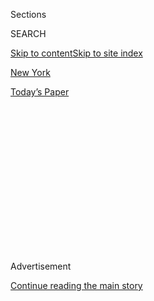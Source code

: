 <div id="app">

<div>

<div>

<div>

<div class="NYTAppHideMasthead css-1q2w90k e1suatyy0">

<div class="section css-ui9rw0 e1suatyy2">

<div class="css-eph4ug er09x8g0">

<div class="css-6n7j50">

</div>

<span class="css-1dv1kvn">Sections</span>

<div class="css-10488qs">

<span class="css-1dv1kvn">SEARCH</span>

</div>

[Skip to content](#site-content)[Skip to site index](#site-index)

</div>

<div id="masthead-section-label" class="css-1wr3we4 eaxe0e00">

[New
York](https://www.nytimes.com/section/nyregion)

</div>

<div class="css-10698na e1huz5gh0">

</div>

</div>

<div id="masthead-bar-one" class="section hasLinks css-15hmgas e1csuq9d3">

<div class="css-uqyvli e1csuq9d0">

</div>

<div class="css-1uqjmks e1csuq9d1">

</div>

<div class="css-9e9ivx">

[](https://myaccount.nytimes.com/auth/login?response_type=cookie&client_id=vi)

</div>

<div class="css-1bvtpon e1csuq9d2">

[Today’s
Paper](https://www.nytimes.com/section/todayspaper)

</div>

</div>

</div>

</div>

<div data-aria-hidden="false">

<div id="site-content" data-role="main">

<div>

<div class="css-1aor85t" style="opacity:0.000000001;z-index:-1;visibility:hidden">

<div class="css-1hqnpie">

<div class="css-epjblv">

<span class="css-17xtcya">[New
York](/section/nyregion)</span><span class="css-x15j1o">|</span><span class="css-fwqvlz">Trump
Again Tries to Block Subpoena for Taxes, Calling It ‘Wildly
Overbroad’</span>

</div>

<div class="css-k008qs">

<div class="css-1iwv8en">

<span class="css-18z7m18"></span>

<div>

</div>

</div>

<span class="css-1n6z4y">https://nyti.ms/2CWnJhY</span>

<div class="css-1705lsu">

<div class="css-4xjgmj">

<div class="css-4skfbu" data-role="toolbar" data-aria-label="Social Media Share buttons, Save button, and Comments Panel with current comment count" data-testid="share-tools">

  - 
  - 
  - 
  - 
    
    <div class="css-6n7j50">
    
    </div>

  - 

</div>

</div>

</div>

</div>

</div>

</div>

<div id="NYT_TOP_BANNER_REGION" class="css-13pd83m">

</div>

<div id="top-wrapper" class="css-1sy8kpn">

<div id="top-slug" class="css-l9onyx">

Advertisement

</div>

[Continue reading the main
story](#after-top)

<div class="ad top-wrapper" style="text-align:center;height:100%;display:block;min-height:250px">

<div id="top" class="place-ad" data-position="top" data-size-key="top">

</div>

</div>

<div id="after-top">

</div>

</div>

<div>

<div id="sponsor-wrapper" class="css-1hyfx7x">

<div id="sponsor-slug" class="css-19vbshk">

Supported by

</div>

[Continue reading the main
story](#after-sponsor)

<div id="sponsor" class="ad sponsor-wrapper" style="text-align:center;height:100%;display:block">

</div>

<div id="after-sponsor">

</div>

</div>

<div class="css-186x18t">

</div>

<div class="css-1vkm6nb ehdk2mb0">

# Trump Again Tries to Block Subpoena for Taxes, Calling It ‘Wildly Overbroad’

</div>

The president mounted his most forceful and detailed legal attack yet on
the subpoena for his tax returns from the Manhattan district attorney.

<div class="css-79elbk" data-testid="photoviewer-wrapper">

<div class="css-z3e15g" data-testid="photoviewer-wrapper-hidden">

</div>

<div class="css-1a48zt4 ehw59r15" data-testid="photoviewer-children">

![<span class="css-16f3y1r e13ogyst0" data-aria-hidden="true">President
Trump has been fighting the release of his financial records for almost
a
year. </span><span class="css-cnj6d5 e1z0qqy90" itemprop="copyrightHolder"><span class="css-1ly73wi e1tej78p0">Credit...</span><span><span>Doug
Mills/The New York
Times</span></span></span>](https://static01.nyt.com/images/2020/07/27/nyregion/27nytrump/merlin_174883950_e60d81b0-29a2-405d-923f-1a4e6fc430ab-articleLarge.jpg?quality=75&auto=webp&disable=upscale)

</div>

</div>

<div class="css-18e8msd">

<div class="css-pdw9fk epjyd6m0">

<div class="css-1txwxcy ey68jwv0" data-aria-hidden="true">

[![Benjamin
Weiser](https://static01.nyt.com/images/2018/07/16/multimedia/author-benjamin-weiser/author-benjamin-weiser-thumbLarge.png
"Benjamin Weiser")](https://www.nytimes.com/by/benjamin-weiser)[![William
K.
Rashbaum](https://static01.nyt.com/images/2018/06/13/multimedia/author-william-k-rashbaum/author-william-k-rashbaum-thumbLarge.jpg
"William K. Rashbaum")](https://www.nytimes.com/by/william-k-rashbaum)

</div>

<div class="css-1baulvz">

By [<span class="css-1baulvz" itemprop="name">Benjamin
Weiser</span>](https://www.nytimes.com/by/benjamin-weiser) and
[<span class="css-1baulvz last-byline" itemprop="name">William K.
Rashbaum</span>](https://www.nytimes.com/by/william-k-rashbaum)

</div>

</div>

  - 
    
    <div class="css-ld3wwf e16638kd2">
    
    July 27,
    2020
    
    </div>

  - 
    
    <div class="css-4xjgmj">
    
    <div class="css-d8bdto" data-role="toolbar" data-aria-label="Social Media Share buttons, Save button, and Comments Panel with current comment count" data-testid="share-tools">
    
      - 
      - 
      - 
      - 
        
        <div class="css-6n7j50">
        
        </div>
    
      - 
    
    </div>
    
    </div>

</div>

</div>

<div class="section meteredContent css-1r7ky0e" name="articleBody" itemprop="articleBody">

<div class="css-1fanzo5 StoryBodyCompanionColumn">

<div class="css-53u6y8">

President Trump on Monday mounted his most forceful and detailed legal
attack yet on the [subpoena for his tax returns by the Manhattan
district
attorney](https://www.nytimes.com/2020/08/03/nyregion/donald-trump-taxes-cyrus-vance.html),
arguing the request was “wildly overbroad” and “issued in bad faith,” a
new court filing shows.

Mr. Trump’s lawyers asked a federal judge in Manhattan to declare that
the subpoena from the district attorney, Cyrus R. Vance Jr., a Democrat,
was “invalid and unenforceable.”

They also asked that the judge issue an order barring Mr. Vance from
“taking any action to enforce” the subpoena — which sought years of
tax and other financial records from his accountants — and that he block
[Mr.
Trump’s](https://www.nytimes.com/2020/07/28/us/politics/donald-fred-trump.html)
accounting firm, Mazars USA, from turning over any of the information.

“The Mazars subpoena is so sweeping that it amounts to an unguided and
unlawful fishing expedition into the President’s personal financial and
business dealings,” the lawyers wrote.

</div>

</div>

<div class="css-1fanzo5 StoryBodyCompanionColumn">

<div class="css-53u6y8">

Mr. Trump’s arguments came just weeks after [the Supreme Court cleared
the way for Manhattan prosecutors to seek his financial
records](https://www.nytimes.com/2020/07/09/us/trump-taxes-supreme-court.html?action=click&module=RelatedLinks&pgtype=Article),
in a decision that was seen as a major defeat for Mr. Trump and a
statement on the limits of presidential power.

Mr. Vance had subpoenaed Mr. Trump’s accounting firm last August for
[eight years of his personal tax returns and those of his family
business](https://www.nytimes.com/2019/09/16/nyregion/trump-tax-returns-cy-vance.html)
as part of an investigation into hush-money payments to Stormy Daniels,
an adult-film actress who said she had an affair with Mr. Trump.

The president, who has denied the affair, has fought the subpoena for
almost a year, [arguing that a sitting president is immune from state
criminal
investigations](https://www.nytimes.com/2019/09/19/nyregion/trump-tax-returns-lawsuit.html).

The Supreme Court rejected Mr. Trump’s position on immunity, but it said
he could return to the lower court, where his legal battle began, and
raise new objections to the subpoena. The filing on Monday focused on
the subpoena itself, rather than the broader legal issues that were
before the Supreme Court.

Mr. Vance’s office, which is scheduled to respond to Mr. Trump’s latest
filing on Monday, has accused Mr. Trump of [intentionally dragging out
the subpoena fight to effectively shield himself from criminal
investigation](https://www.nytimes.com/2020/07/16/nyregion/donald-trump-taxes-cyrus-vance.html),
and obtain the kind of immunity to which the Supreme Court said he was
not entitled.

</div>

</div>

<div class="css-1fanzo5 StoryBodyCompanionColumn">

<div class="css-53u6y8">

“What the president’s lawyers are seeking here is delay,” Carey R.
Dunne, a senior lawyer in Mr. Vance’s office, told the lower court
judge, Victor Marrero, in a hearing on July 16. “I think that’s the
entire strategy here.”

Mr. Dunne said that the longer Mr. Trump fought the case, the greater
the likelihood that the statute of limitations would expire for any
possible crimes that might have been committed.

“Let’s not let delay kill this case,” Mr. Dunne told Judge Marrero at
the hearing.

Jay Sekulow, one of Mr. Trump’s lawyers, denied the accusation at the
time. “Our strategy seeks due process,” he said in an email.

Mr. Vance’s prosecutors have argued that Judge Marrero has already
decided most of the issues Mr. Trump has raised. Last October, the judge
wrote a [75-page opinion that rejected the president’s argument that he
was immune from all
investigations](https://www.nytimes.com/2019/10/07/nyregion/trump-taxes-lawsuit-vance.html).

In that ruling, Mr. Vance’s office has argued that Judge Marrero found
there was no demonstrated bad faith or harassment in Mr. Vance’s
decision to issue the subpoena, and that the judge rejected Mr. Trump’s
claim that there was evidence of any motive other than enforcement of
the law.

Mr. Vance’s office has been looking into whether any New York State laws
were broken in connection with the hush-money payments arranged in 2016
for Ms. Daniels and another woman by Michael D. Cohen, the president’s
former lawyer and fixer. Mr. Cohen later pleaded guilty to federal
campaign finance violations for his role in the payments, and was
sentenced to a three years in prison.

Mr. Trump’s lawyers, in the new court filing, said they had initially
cooperated with the district attorney’s investigation, turning over
hundreds of documents in response to an earlier subpoena the prosecutors
had issued to the Trump Organization.

</div>

</div>

<div class="css-1fanzo5 StoryBodyCompanionColumn">

<div class="css-53u6y8">

But the president’s lawyers said they balked when they learned, during
negotiations over the scope of the first subpoena, that the prosecutors
believed it also covered Mr. Trump’s tax returns.

Mr. Trump’s lawyers said that Mr. Vance’s office then retaliated by
issuing a new subpoena to the accounting firm in an effort to
“circumvent the president.”

In arguing that the subpoena was overly broad, Mr. Trump’s lawyers said
that it demanded “voluminous documents related to every facet of the
business and financial affairs of the President and numerous associated
entities — from the banal to the complex, from drafts and memoranda to
formal records, from source documents to summaries.”

“Simply put,” they added, “it asks for everything.”

Even if the subpoena is ultimately enforced and Mr. Vance’s office
obtains the records, they are unlikely to become public anytime soon.
The records would be covered by grand jury secrecy rules and might only
emerge if charges were later filed and they were introduced in a trial.

</div>

</div>

<div>

</div>

</div>

<div>

</div>

<div>

</div>

<div>

</div>

<div>

<div id="bottom-wrapper" class="css-1ede5it">

<div id="bottom-slug" class="css-l9onyx">

Advertisement

</div>

[Continue reading the main
story](#after-bottom)

<div id="bottom" class="ad bottom-wrapper" style="text-align:center;height:100%;display:block;min-height:90px">

</div>

<div id="after-bottom">

</div>

</div>

</div>

</div>

</div>

## Site Index

<div>

</div>

## Site Information Navigation

  - [© <span>2020</span> <span>The New York Times
    Company</span>](https://help.nytimes.com/hc/en-us/articles/115014792127-Copyright-notice)

<!-- end list -->

  - [NYTCo](https://www.nytco.com/)
  - [Contact
    Us](https://help.nytimes.com/hc/en-us/articles/115015385887-Contact-Us)
  - [Work with us](https://www.nytco.com/careers/)
  - [Advertise](https://nytmediakit.com/)
  - [T Brand Studio](http://www.tbrandstudio.com/)
  - [Your Ad
    Choices](https://www.nytimes.com/privacy/cookie-policy#how-do-i-manage-trackers)
  - [Privacy](https://www.nytimes.com/privacy)
  - [Terms of
    Service](https://help.nytimes.com/hc/en-us/articles/115014893428-Terms-of-service)
  - [Terms of
    Sale](https://help.nytimes.com/hc/en-us/articles/115014893968-Terms-of-sale)
  - [Site
    Map](https://spiderbites.nytimes.com)
  - [Help](https://help.nytimes.com/hc/en-us)
  - [Subscriptions](https://www.nytimes.com/subscription?campaignId=37WXW)

</div>

</div>

</div>

</div>
